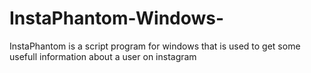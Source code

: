 # InstaPhantom-Windows-
InstaPhantom is a script program for windows that is used to get some usefull information about a user on instagram
